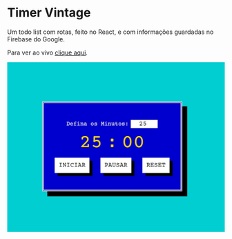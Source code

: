 # Timer Vintage

Um todo list com rotas, feito no React, e com informações guardadas no Firebase do Google.

Para ver ao vivo [clique aqui](https://gillfilho.github.io/todo-react-route/).

![Preview do Projeto](https://github.com/gillfilho/timer-vintage/blob/master/thumb.jpg?raw=true)
